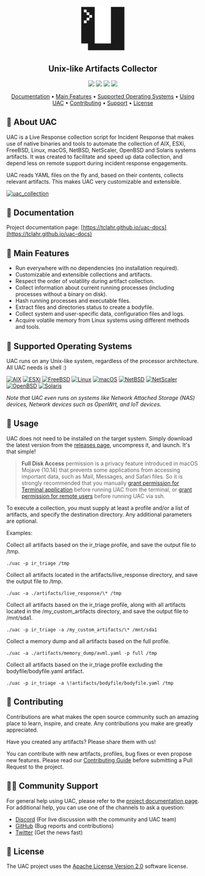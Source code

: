 <p align="center">
  <picture>
    <source media="(prefers-color-scheme: dark)" srcset="logo/uac-light.svg">
    <img src="logo/uac-dark.svg" alt="logo" width="120px">
  </picture>

  <h2 align="center">Unix-like Artifacts Collector</h2>

  <p align="center">
    <a href="https://github.com/tclahr/uac/actions/workflows/shellcheck.yaml" alt="Issues">
      <img src="https://github.com/tclahr/uac/actions/workflows/shellcheck.yaml/badge.svg" /></a>
    <a href="https://bestpractices.coreinfrastructure.org/projects/5640" alt="CII Best Practices">
      <img src="https://bestpractices.coreinfrastructure.org/projects/5640/badge" /></a>
    <a href="https://github.com/tclahr/uac/releases" alt="GitHub release (latest by date including pre-releases)">
      <img src="https://img.shields.io/github/v/release/tclahr/uac?include_prereleases&style=flat" /></a>
    <a href="https://github.com/tclahr/uac/LICENSE" alt="License">
      <img src="https://img.shields.io/github/license/tclahr/uac?style=flat" /></a>
  </p>

  <p align="center">
    <a href="#-documentation">Documentation</a>
    •
    <a href="#-main-features">Main Features</a>
    •
    <a href="#-supported-operating-systems">Supported Operating Systems</a>
    •
    <a href="">Using UAC</a>
    •
    <a href="#-contributing">Contributing</a>
    •
    <a href="#-community-support">Support</a>
    •
    <a href="#-license">License</a>
  </p>

</p>

## 🔎 About UAC

UAC is a Live Response collection script for Incident Response that makes use of native binaries and tools to automate the collection of AIX, ESXi, FreeBSD, Linux, macOS, NetBSD, NetScaler, OpenBSD and Solaris systems artifacts. It was created to facilitate and speed up data collection, and depend less on remote support during incident response engagements.

UAC reads YAML files on the fly and, based on their contents, collects relevant artifacts. This makes UAC very customizable and extensible.

[![uac_collection](https://tclahr.github.io/uac-docs/img/uac_collection.gif)](#)

## 📘 Documentation

Project documentation page: [https://tclahr.github.io/uac-docs](https://tclahr.github.io/uac-docs)

## 🌟 Main Features

- Run everywhere with no dependencies (no installation required).
- Customizable and extensible collections and artifacts.
- Respect the order of volatility during artifact collection.
- Collect information about current running processes (including processes without a binary on disk).
- Hash running processes and executable files.
- Extract files and directories status to create a bodyfile.
- Collect system and user-specific data, configuration files and logs.
- Acquire volatile memory from Linux systems using different methods and tools.

## 💾 Supported Operating Systems

UAC runs on any Unix-like system, regardless of the processor architecture. All UAC needs is shell :)

[![AIX](https://img.shields.io/static/v1?label=&message=AIX&color=brightgreen&style=for-the-badge)](#-supported-operating-systems)
[![ESXi](https://img.shields.io/static/v1?label=&message=ESXi&color=blue&style=for-the-badge)](#-supported-operating-systems)
[![FreeBSD](https://img.shields.io/static/v1?label=&message=FreeBSD&color=red&style=for-the-badge)](#-supported-operating-systems)
[![Linux](https://img.shields.io/static/v1?label=&message=Linux&color=lightgray&style=for-the-badge)](#-supported-operating-systems)
[![macOS](https://img.shields.io/static/v1?label=&message=macOS&color=blueviolet&style=for-the-badge)](#-supported-operating-systems)
[![NetBSD](https://img.shields.io/static/v1?label=&message=NetBSD&color=orange&style=for-the-badge)](#-supported-operating-systems)
[![NetScaler](https://img.shields.io/static/v1?label=&message=NetScaler&color=blue&style=for-the-badge)](#-supported-operating-systems)
[![OpenBSD](https://img.shields.io/static/v1?label=&message=OpenBSD&color=yellow&style=for-the-badge)](#-supported-operating-systems)
[![Solaris](https://img.shields.io/static/v1?label=&message=Solaris&color=lightblue&style=for-the-badge)](#-supported-operating-systems)

*Note that UAC even runs on systems like Network Attached Storage (NAS) devices, Network devices such as OpenWrt, and IoT devices.*

## 🚀 Usage

UAC does not need to be installed on the target system. Simply download the latest version from the [releases page](https://github.com/tclahr/uac/releases), uncompress it, and launch. It's that simple!

> **Full Disk Access** permission is a privacy feature introduced in macOS Mojave (10.14) that prevents some applications from accessing important data, such as Mail, Messages, and Safari files. So it is strongly recommended that you manually [grant permission for Terminal application](https://support.apple.com/guide/mac-help/allow-access-to-system-configuration-files-mchlccb25729/mac) before running UAC from the terminal, or [grant permission for remote users](https://support.apple.com/guide/mac-help/allow-a-remote-computer-to-access-your-mac-mchlp1066/mac) before running UAC via ssh.

To execute a collection, you must supply at least a profile and/or a list of artifacts, and specify the destination directory. Any additional parameters are optional.

Examples:

Collect all artifacts based on the ir_triage profile, and save the output file to /tmp.

```shell
./uac -p ir_triage /tmp
```

Collect all artifacts located in the artifacts/live_response directory, and save the output file to /tmp.

```shell
./uac -a ./artifacts/live_response/\* /tmp
```

Collect all artifacts based on the ir_triage profile, along with all artifacts located in the /my_custom_artifacts directory, and save the output file to /mnt/sda1.

```shell
./uac -p ir_triage -a /my_custom_artifacts/\* /mnt/sda1
```

Collect a memory dump and all artifacts based on the full profile.

```shell
./uac -a ./artifacts/memory_dump/avml.yaml -p full /tmp
```

Collect all artifacts based on the ir_triage profile excluding the bodyfile/bodyfile.yaml artifact.

```shell
./uac -p ir_triage -a \!artifacts/bodyfile/bodyfile.yaml /tmp
```

## 💙 Contributing

Contributions are what makes the open source community such an amazing place to learn, inspire, and create. Any contributions you make are greatly appreciated.

Have you created any artifacts? Please share them with us!

You can contribute with new artifacts, profiles, bug fixes or even propose new features. Please read our [Contributing Guide](CONTRIBUTING.md) before submitting a Pull Request to the project.

## 👨‍💻 Community Support

For general help using UAC, please refer to the [project documentation page](https://tclahr.github.io/uac-docs). For additional help, you can use one of the channels to ask a question:

- [Discord](https://discord.com/invite/digitalforensics) (For live discussion with the community and UAC team)
- [GitHub](https://github.com/tclahr/uac/issues) (Bug reports and contributions)
- [Twitter](https://twitter.com/tclahr) (Get the news fast)

## 📜 License

The UAC project uses the [Apache License Version 2.0](LICENSE) software license.

